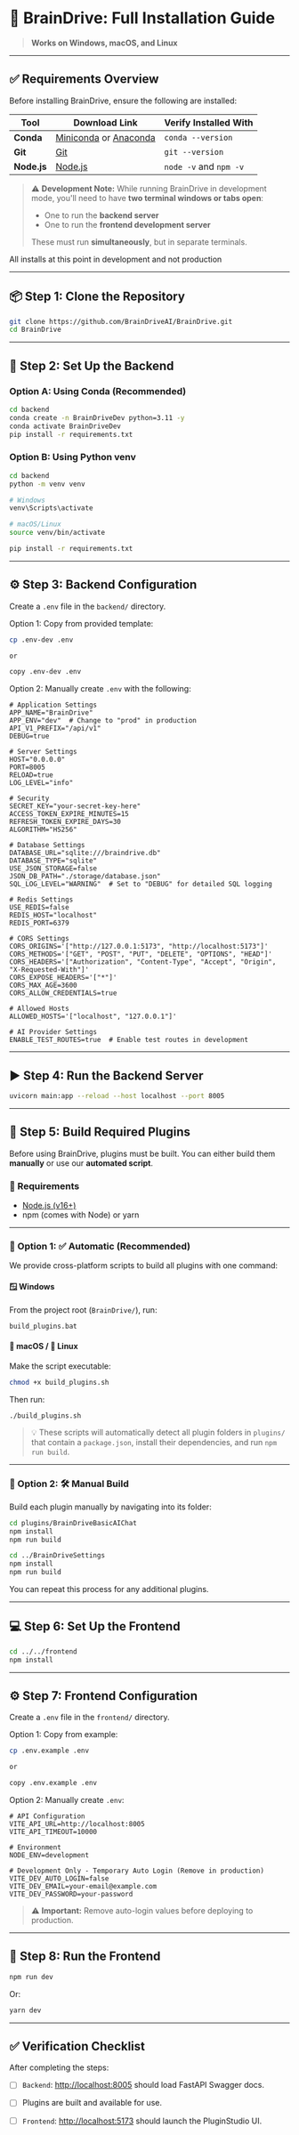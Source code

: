 
# 🧠 BrainDrive: Full Installation Guide

> **Works on Windows, macOS, and Linux**

---

## ✅ Requirements Overview

Before installing BrainDrive, ensure the following are installed:

| Tool        | Download Link                                                                                                             | Verify Installed With  |
| ----------- | ------------------------------------------------------------------------------------------------------------------------- | ---------------------- |
| **Conda**   | [Miniconda](https://docs.conda.io/en/latest/miniconda.html) or [Anaconda](https://www.anaconda.com/products/distribution) | `conda --version`      |
| **Git**     | [Git](https://git-scm.com/downloads)                                                                                      | `git --version`        |
| **Node.js** | [Node.js](https://nodejs.org/en/download/)                                                                                | `node -v` and `npm -v` |

> ⚠️ **Development Note:**
> While running BrainDrive in development mode, you'll need to have **two terminal windows or tabs open**:
>
> * One to run the **backend server**
> * One to run the **frontend development server**
>
> These must run **simultaneously**, but in separate terminals.

All installs at this point in development and not production

---

## 📦 Step 1: Clone the Repository

```bash
git clone https://github.com/BrainDriveAI/BrainDrive.git
cd BrainDrive
```

---

## 🧰 Step 2: Set Up the Backend

### Option A: Using Conda (Recommended)

```bash
cd backend
conda create -n BrainDriveDev python=3.11 -y
conda activate BrainDriveDev
pip install -r requirements.txt
```

### Option B: Using Python venv

```bash
cd backend
python -m venv venv

# Windows
venv\Scripts\activate

# macOS/Linux
source venv/bin/activate

pip install -r requirements.txt
```

---

## ⚙️ Step 3: Backend Configuration

Create a `.env` file in the `backend/` directory.

Option 1: Copy from provided template:

```bash
cp .env-dev .env

or 

copy .env-dev .env
```

Option 2: Manually create `.env` with the following:

```env
# Application Settings
APP_NAME="BrainDrive"
APP_ENV="dev"  # Change to "prod" in production
API_V1_PREFIX="/api/v1"
DEBUG=true

# Server Settings
HOST="0.0.0.0"
PORT=8005
RELOAD=true
LOG_LEVEL="info"

# Security
SECRET_KEY="your-secret-key-here"
ACCESS_TOKEN_EXPIRE_MINUTES=15
REFRESH_TOKEN_EXPIRE_DAYS=30
ALGORITHM="HS256"

# Database Settings
DATABASE_URL="sqlite:///braindrive.db"
DATABASE_TYPE="sqlite"
USE_JSON_STORAGE=false
JSON_DB_PATH="./storage/database.json"
SQL_LOG_LEVEL="WARNING"  # Set to "DEBUG" for detailed SQL logging

# Redis Settings
USE_REDIS=false
REDIS_HOST="localhost"
REDIS_PORT=6379

# CORS Settings
CORS_ORIGINS='["http://127.0.0.1:5173", "http://localhost:5173"]'
CORS_METHODS='["GET", "POST", "PUT", "DELETE", "OPTIONS", "HEAD"]'
CORS_HEADERS='["Authorization", "Content-Type", "Accept", "Origin", "X-Requested-With"]'
CORS_EXPOSE_HEADERS='["*"]'
CORS_MAX_AGE=3600
CORS_ALLOW_CREDENTIALS=true

# Allowed Hosts
ALLOWED_HOSTS='["localhost", "127.0.0.1"]'

# AI Provider Settings
ENABLE_TEST_ROUTES=true  # Enable test routes in development
```

---

## ▶️ Step 4: Run the Backend Server

```bash
uvicorn main:app --reload --host localhost --port 8005
```

---

## 🧩 Step 5: Build Required Plugins

Before using BrainDrive, plugins must be built. You can either build them **manually** or use our **automated script**.

### 📌 Requirements

* [Node.js (v16+)](https://nodejs.org/en/download)
* npm (comes with Node) or yarn

---

### 🔹 Option 1: ✅ Automatic (Recommended)

We provide cross-platform scripts to build all plugins with one command:

#### 🪟 Windows

From the project root (`BrainDrive/`), run:

```bat
build_plugins.bat
```

#### 🍎 macOS / 🐧 Linux

Make the script executable:

```bash
chmod +x build_plugins.sh
```

Then run:

```bash
./build_plugins.sh
```

> 💡 These scripts will automatically detect all plugin folders in `plugins/` that contain a `package.json`, install their dependencies, and run `npm run build`.

---

### 🔸 Option 2: 🛠 Manual Build

Build each plugin manually by navigating into its folder:

```bash
cd plugins/BrainDriveBasicAIChat
npm install
npm run build

cd ../BrainDriveSettings
npm install
npm run build
```

You can repeat this process for any additional plugins.



---

## 💻 Step 6: Set Up the Frontend

```bash
cd ../../frontend
npm install
```

---

## ⚙️ Step 7: Frontend Configuration

Create a `.env` file in the `frontend/` directory.

Option 1: Copy from example:

```bash
cp .env.example .env

or

copy .env.example .env
```

Option 2: Manually create `.env`:

```env
# API Configuration
VITE_API_URL=http://localhost:8005
VITE_API_TIMEOUT=10000

# Environment
NODE_ENV=development

# Development Only - Temporary Auto Login (Remove in production)
VITE_DEV_AUTO_LOGIN=false
VITE_DEV_EMAIL=your-email@example.com
VITE_DEV_PASSWORD=your-password
```

> ⚠️ **Important:** Remove auto-login values before deploying to production.

---

## 🚀 Step 8: Run the Frontend

```bash
npm run dev
```

Or:

```bash
yarn dev
```

---

## ✅ Verification Checklist

After completing the steps:

* [ ] `Backend`: [http://localhost:8005](http://localhost:8005) should load FastAPI Swagger docs.
* [ ] Plugins are built and available for use.
* [ ] `Frontend`: [http://localhost:5173](http://localhost:5173) should launch the PluginStudio UI.



